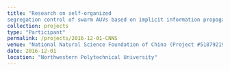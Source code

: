 ```yaml
---
title: "Research on self-organized
segregation control of swarm AUVs based on implicit information propagation"
collection: projects
type: "Participant"
permalink: /projects/2016-12-01-CNNS
venue: "National Natural Science Foundation of China (Project #51879219)"
date: 2016-12-01
location: "Northwestern Polytechnical University"
---
```

